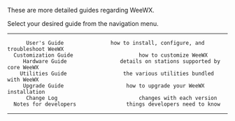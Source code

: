 These are more detailed guides regarding WeeWX.

Select your desired guide from the navigation menu.

  --------------------------------- --------------------------------
          User's Guide               how to install, configure, and troubleshoot WeeWX
      Customization Guide                     how to customize WeeWX 
         Hardware Guide                 details on stations supported by core WeeWX
        Utilities Guide                  the various utilities bundled with WeeWX
         Upgrade Guide                    how to upgrade your WeeWX installation
          Change Log                          changes with each version
      Notes for developers                things developers need to know
  --------------------------------- --------------------------------

